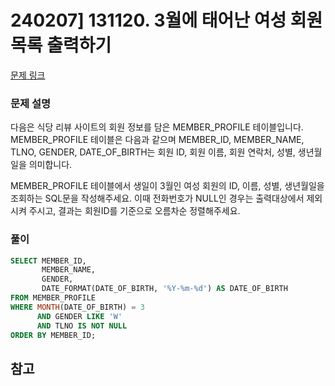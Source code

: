 # 240207] 131120. 3월에 태어난 여성 회원 목록 출력하기

[문제 링크](https://school.programmers.co.kr/learn/courses/30/lessons/131120)

### 문제 설명
다음은 식당 리뷰 사이트의 회원 정보를 담은 MEMBER_PROFILE 테이블입니다. MEMBER_PROFILE 테이블은 다음과 같으며 MEMBER_ID, MEMBER_NAME, TLNO, GENDER, DATE_OF_BIRTH는 회원 ID, 회원 이름, 회원 연락처, 성별, 생년월일을 의미합니다.  

MEMBER_PROFILE 테이블에서 생일이 3월인 여성 회원의 ID, 이름, 성별, 생년월일을 조회하는 SQL문을 작성해주세요. 이때 전화번호가 NULL인 경우는 출력대상에서 제외시켜 주시고, 결과는 회원ID를 기준으로 오름차순 정렬해주세요.

### 풀이
```sql
SELECT MEMBER_ID,
       MEMBER_NAME,
       GENDER,
       DATE_FORMAT(DATE_OF_BIRTH, '%Y-%m-%d') AS DATE_OF_BIRTH
FROM MEMBER_PROFILE
WHERE MONTH(DATE_OF_BIRTH) = 3
      AND GENDER LIKE 'W'
      AND TLNO IS NOT NULL
ORDER BY MEMBER_ID;
```

## 참고

